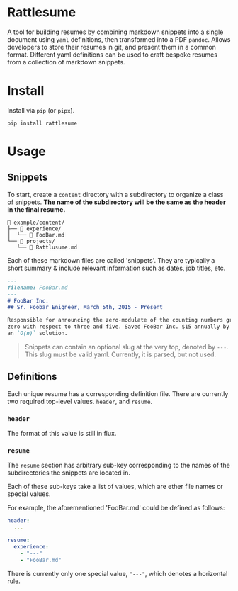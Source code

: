 # Rattlesume

A tool for building resumes by combining markdown snippets into a single
document using `yaml` definitions, then transformed into a PDF `pandoc`. Allows
developers to store their resumes in git, and present them in a common format.
Different yaml definitions can be used to craft bespoke resumes from a collection
of markdown snippets.

# Install

Install via `pip` (or `pipx`).

```console
pip install rattlesume
```

# Usage

## Snippets

To start, create a `content` directory with a subdirectory
to organize a class of snippets. **The name of the
subdirectory will be the same as the header in the final resume.**

```
 example/content/
├──  experience/
│  └──  FooBar.md
└──  projects/
   └──  Rattlusume.md
```

Each of these markdown files are called 'snippets'. They are
typically a short summary & include relevant information such as
dates, job titles, etc.

```markdown
---
filename: FooBar.md
---
# FooBar Inc.
## Sr. Foobar Enigneer, March 5th, 2015 - Present

Responsible for announcing the zero-modulate of the counting numbers greater than
zero with respect to three and five. Saved FooBar Inc. $15 annually by implementing
an `O(n)` solution.
```

> Snippets can contain an optional slug at the very top, denoted by `---`.
> This slug must be valid yaml. Currently, it is parsed, but not used.


## Definitions

Each unique resume has a corresponding definition file.
There are currently two required top-level values. `header`,
and `resume`.

### `header`

The format of this value is still in flux.

### `resume`

The `resume` section has arbitrary sub-key corresponding to the
names of the subdirectories the snippets are located in.

Each of these sub-keys take a list of values, which are ether file names
or special values.

For example, the aforementioned 'FooBar.md' could be defined as follows:

```yaml
header:
  ...

resume:
  experience:
    - "---"
    - "FooBar.md"
```

There is currently only one special value,
`"---"`, which denotes a horizontal rule.
